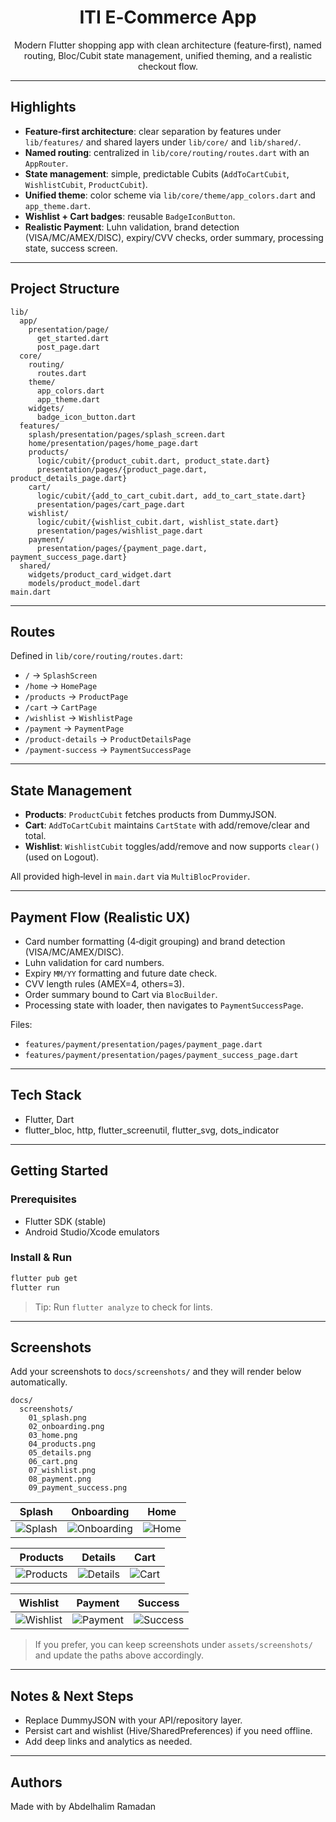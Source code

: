 <div align="center">

# ITI E‑Commerce App

Modern Flutter shopping app with clean architecture (feature‑first), named routing, Bloc/Cubit state management, unified theming, and a realistic checkout flow.

</div>

---

## Highlights

- __Feature‑first architecture__: clear separation by features under `lib/features/` and shared layers under `lib/core/` and `lib/shared/`.
- __Named routing__: centralized in `lib/core/routing/routes.dart` with an `AppRouter`.
- __State management__: simple, predictable Cubits (`AddToCartCubit`, `WishlistCubit`, `ProductCubit`).
- __Unified theme__: color scheme via `lib/core/theme/app_colors.dart` and `app_theme.dart`.
- __Wishlist + Cart badges__: reusable `BadgeIconButton`.
- __Realistic Payment__: Luhn validation, brand detection (VISA/MC/AMEX/DISC), expiry/CVV checks, order summary, processing state, success screen.

---

## Project Structure

```
lib/
  app/
    presentation/page/
      get_started.dart
      post_page.dart
  core/
    routing/
      routes.dart
    theme/
      app_colors.dart
      app_theme.dart
    widgets/
      badge_icon_button.dart
  features/
    splash/presentation/pages/splash_screen.dart
    home/presentation/pages/home_page.dart
    products/
      logic/cubit/{product_cubit.dart, product_state.dart}
      presentation/pages/{product_page.dart, product_details_page.dart}
    cart/
      logic/cubit/{add_to_cart_cubit.dart, add_to_cart_state.dart}
      presentation/pages/cart_page.dart
    wishlist/
      logic/cubit/{wishlist_cubit.dart, wishlist_state.dart}
      presentation/pages/wishlist_page.dart
    payment/
      presentation/pages/{payment_page.dart, payment_success_page.dart}
  shared/
    widgets/product_card_widget.dart
    models/product_model.dart
main.dart
```

---

## Routes

Defined in `lib/core/routing/routes.dart`:

- `/` → `SplashScreen`
- `/home` → `HomePage`
- `/products` → `ProductPage`
- `/cart` → `CartPage`
- `/wishlist` → `WishlistPage`
- `/payment` → `PaymentPage`
- `/product-details` → `ProductDetailsPage`
- `/payment-success` → `PaymentSuccessPage`

---

## State Management

- __Products__: `ProductCubit` fetches products from DummyJSON.
- __Cart__: `AddToCartCubit` maintains `CartState` with add/remove/clear and total.
- __Wishlist__: `WishlistCubit` toggles/add/remove and now supports `clear()` (used on Logout).

All provided high‑level in `main.dart` via `MultiBlocProvider`.

---

## Payment Flow (Realistic UX)

- Card number formatting (4‑digit grouping) and brand detection (VISA/MC/AMEX/DISC).
- Luhn validation for card numbers.
- Expiry `MM/YY` formatting and future date check.
- CVV length rules (AMEX=4, others=3).
- Order summary bound to Cart via `BlocBuilder`.
- Processing state with loader, then navigates to `PaymentSuccessPage`.

Files:
- `features/payment/presentation/pages/payment_page.dart`
- `features/payment/presentation/pages/payment_success_page.dart`

---

## Tech Stack

- Flutter, Dart
- flutter_bloc, http, flutter_screenutil, flutter_svg, dots_indicator

---

## Getting Started

### Prerequisites

- Flutter SDK (stable)
- Android Studio/Xcode emulators

### Install & Run

```bash
flutter pub get
flutter run
```

> Tip: Run `flutter analyze` to check for lints.

---

## Screenshots

Add your screenshots to `docs/screenshots/` and they will render below automatically.

```
docs/
  screenshots/
    01_splash.png
    02_onboarding.png
    03_home.png
    04_products.png
    05_details.png
    06_cart.png
    07_wishlist.png
    08_payment.png
    09_payment_success.png
```

| Splash | Onboarding | Home |
|---|---|---|
| ![Splash](docs/screenshots/01_splash.png) | ![Onboarding](docs/screenshots/02_onboarding.png) | ![Home](docs/screenshots/03_home.png) |

| Products | Details | Cart |
|---|---|---|
| ![Products](docs/screenshots/04_products.png) | ![Details](docs/screenshots/05_details.png) | ![Cart](docs/screenshots/06_cart.png) |

| Wishlist | Payment | Success |
|---|---|---|
| ![Wishlist](docs/screenshots/07_wishlist.png) | ![Payment](docs/screenshots/08_payment.png) | ![Success](docs/screenshots/09_payment_success.png) |

> If you prefer, you can keep screenshots under `assets/screenshots/` and update the paths above accordingly.

---

## Notes & Next Steps

- Replace DummyJSON with your API/repository layer.
- Persist cart and wishlist (Hive/SharedPreferences) if you need offline.
- Add deep links and analytics as needed.

---

## Authors

Made with by Abdelhalim Ramadan